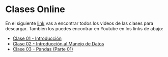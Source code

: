 # Clases Online

En el siguiente [link](https://alumnosuaicl-my.sharepoint.com/:f:/g/personal/adrian_soto_uai_cl/EpCOaseQMs9Fl1dXDl5g5B4BP54GdC7o6KMdtKQNTPYotw?e=LW08q2) vas a encontrar todos los videos de las clases para descargar. También los puedes encontrar en Youtube en los links de abajo:

- [Clase 01 - Introducción](https://youtu.be/p9f_pXDX1Kc)
- [Clase 02 - Introducción al Manejo de Datos](https://youtu.be/m4JI9N2sb94)
- [Clase 03 - Pandas (Parte 01)](https://youtu.be/wEwExECh5W4)
